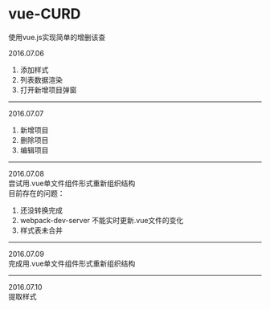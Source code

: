 # vue-CURD
使用vue.js实现简单的增删该查

2016.07.06  
1. 添加样式  
2. 列表数据渲染  
3. 打开新增项目弹窗  

---

2016.07.07  
1. 新增项目  
2. 删除项目  
3. 编辑项目  

---

2016.07.08  
尝试用.vue单文件组件形式重新组织结构  
目前存在的问题：  
1. 还没转换完成   
2. webpack-dev-server 不能实时更新.vue文件的变化   
3. 样式表未合并    

---

2016.07.09  
完成用.vue单文件组件形式重新组织结构  

---

2016.07.10    
提取样式    

